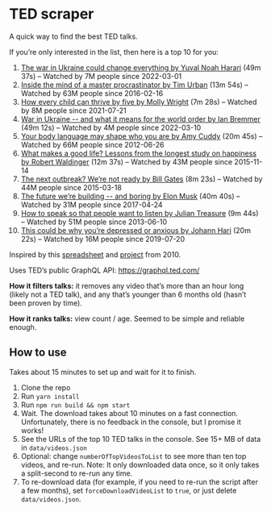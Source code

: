 # TED scraper

A quick way to find the best TED talks.

If you’re only interested in the list, then here is a top 10 for you:

1. [The war in Ukraine could change everything by Yuval Noah Harari](https://www.ted.com/talks/yuval_noah_harari_the_war_in_ukraine_could_change_everything) (49m 37s) – Watched by 7M people since 2022-03-01
2. [Inside the mind of a master procrastinator by Tim Urban](https://www.ted.com/talks/tim_urban_inside_the_mind_of_a_master_procrastinator) (13m 54s) – Watched by 63M people since 2016-02-16
3. [How every child can thrive by five by Molly Wright](https://www.ted.com/talks/molly_wright_how_every_child_can_thrive_by_five) (7m 28s) – Watched by 8M people since 2021-07-21
4. [War in Ukraine -- and what it means for the world order by Ian Bremmer](https://www.ted.com/talks/ian_bremmer_war_in_ukraine_and_what_it_means_for_the_world_order) (49m 12s) – Watched by 4M people since 2022-03-10
5. [Your body language may shape who you are by Amy Cuddy](https://www.ted.com/talks/amy_cuddy_your_body_language_may_shape_who_you_are) (20m 45s) – Watched by 66M people since 2012-06-26
6. [What makes a good life? Lessons from the longest study on happiness by Robert Waldinger](https://www.ted.com/talks/robert_waldinger_what_makes_a_good_life_lessons_from_the_longest_study_on_happiness) (12m 37s) – Watched by 43M people since 2015-11-14
7. [The next outbreak? We’re not ready by Bill Gates](https://www.ted.com/talks/bill_gates_the_next_outbreak_we_re_not_ready) (8m 23s) – Watched by 44M people since 2015-03-18
8. [The future we’re building -- and boring by Elon Musk](https://www.ted.com/talks/elon_musk_the_future_we_re_building_and_boring) (40m 40s) – Watched by 31M people since 2017-04-24
9. [How to speak so that people want to listen by Julian Treasure](https://www.ted.com/talks/julian_treasure_how_to_speak_so_that_people_want_to_listen) (9m 44s) – Watched by 51M people since 2013-06-10
10. [This could be why you’re depressed or anxious by Johann Hari](https://www.ted.com/talks/johann_hari_this_could_be_why_you_re_depressed_or_anxious) (20m 22s) – Watched by 16M people since 2019-07-20

Inspired by this [spreadsheet](https://docs.google.com/spreadsheets/d/1A33erQIgXQn1eHCoQAW7em17SFCNH8mZHDFctQuztaY/edit?type=view&gid=0&f=true&sortcolid=10&sortasc=false&rowsperpage=250&pli=1#gid=0) and [project](http://gist.github.com/391312) from 2010.

Uses TED’s public GraphQL API: https://graphql.ted.com/

**How it filters talks:** it removes any video that’s more than an hour long (likely not a TED talk), and any that’s younger than 6 months old (hasn’t been proven by time).

**How it ranks talks:** view count / age. Seemed to be simple and reliable enough.

## How to use

Takes about 15 minutes to set up and wait for it to finish.

1. Clone the repo
2. Run `yarn install`
3. Run `npm run build && npm start` 
4. Wait. The download takes about 10 minutes on a fast connection. Unfortunately, there is no feedback in the console, but I promise it works!
5. See the URLs of the top 10 TED talks in the console. See 15+ MB of data in `data/videos.json`
6. Optional: change `numberOfTopVideosToList` to see more than ten top videos, and  re-run. Note: It only downloaded data once, so it only takes a split-second to re-run any time.
7. To re-download data (for example, if you need to re-run the script after a few months), set `forceDownloadVideoList` to `true`, or just delete `data/videos.json`.


